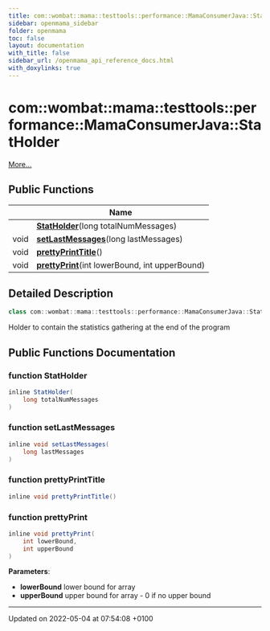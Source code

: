```yaml
---
title: com::wombat::mama::testtools::performance::MamaConsumerJava::StatHolder
sidebar: openmama_sidebar
folder: openmama
toc: false
layout: documentation
with_title: false
sidebar_url: /openmama_api_reference_docs.html
with_doxylinks: true
---
```


# com::wombat::mama::testtools::performance::MamaConsumerJava::StatHolder



 [More...](#detailed-description)

## Public Functions

|                | Name           |
| -------------- | -------------- |
| | **[StatHolder](classcom_1_1wombat_1_1mama_1_1testtools_1_1performance_1_1MamaConsumerJava_1_1StatHolder.html#function-statholder)**(long totalNumMessages) |
| void | **[setLastMessages](classcom_1_1wombat_1_1mama_1_1testtools_1_1performance_1_1MamaConsumerJava_1_1StatHolder.html#function-setlastmessages)**(long lastMessages) |
| void | **[prettyPrintTitle](classcom_1_1wombat_1_1mama_1_1testtools_1_1performance_1_1MamaConsumerJava_1_1StatHolder.html#function-prettyprinttitle)**() |
| void | **[prettyPrint](classcom_1_1wombat_1_1mama_1_1testtools_1_1performance_1_1MamaConsumerJava_1_1StatHolder.html#function-prettyprint)**(int lowerBound, int upperBound) |

## Detailed Description

```java
class com::wombat::mama::testtools::performance::MamaConsumerJava::StatHolder;
```


Holder to contain the statistics gathering at the end of the program 

## Public Functions Documentation

### function StatHolder

```java
inline StatHolder(
    long totalNumMessages
)
```


### function setLastMessages

```java
inline void setLastMessages(
    long lastMessages
)
```


### function prettyPrintTitle

```java
inline void prettyPrintTitle()
```


### function prettyPrint

```java
inline void prettyPrint(
    int lowerBound,
    int upperBound
)
```


**Parameters**: 

  * **lowerBound** lower bound for array 
  * **upperBound** upper bound for array - 0 if no upper bound 


-------------------------------

Updated on 2022-05-04 at 07:54:08 +0100